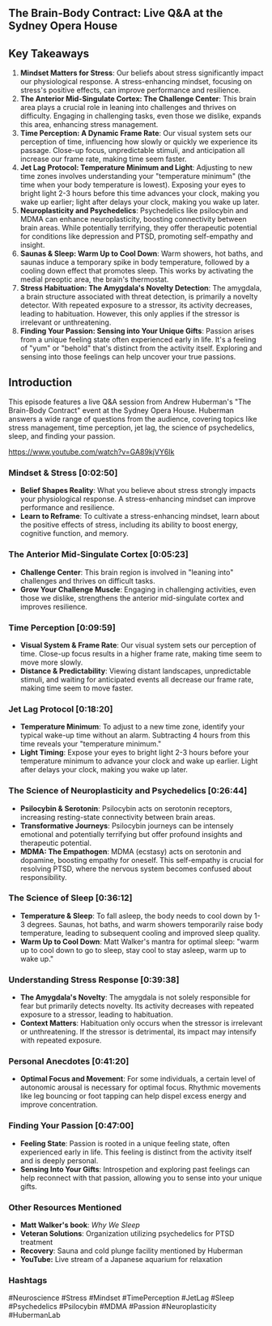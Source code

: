 ## The Brain-Body Contract: Live Q&A at the Sydney Opera House

## Key Takeaways
1. **Mindset Matters for Stress**: Our beliefs about stress significantly impact our physiological response. A stress-enhancing mindset, focusing on stress's positive effects, can improve performance and resilience.
2. **The Anterior Mid-Singulate Cortex: The Challenge Center**: This brain area plays a crucial role in leaning into challenges and thrives on difficulty. Engaging in challenging tasks, even those we dislike, expands this area, enhancing stress management.
3. **Time Perception: A Dynamic Frame Rate**: Our visual system sets our perception of time, influencing how slowly or quickly we experience its passage. Close-up focus, unpredictable stimuli, and anticipation all increase our frame rate, making time seem faster.
4. **Jet Lag Protocol: Temperature Minimum and Light**: Adjusting to new time zones involves understanding your "temperature minimum" (the time when your body temperature is lowest).  Exposing your eyes to bright light 2-3 hours before this time advances your clock, making you wake up earlier; light after delays your clock, making you wake up later.
5. **Neuroplasticity and Psychedelics**: Psychedelics like psilocybin and MDMA can enhance neuroplasticity, boosting connectivity between brain areas. While potentially terrifying, they offer therapeutic potential for conditions like depression and PTSD, promoting self-empathy and insight.
6. **Saunas & Sleep: Warm Up to Cool Down**: Warm showers, hot baths, and saunas induce a temporary spike in body temperature, followed by a cooling down effect that promotes sleep. This works by activating the medial preoptic area, the brain's thermostat.
7. **Stress Habituation: The Amygdala's Novelty Detection**: The amygdala, a brain structure associated with threat detection, is primarily a novelty detector. With repeated exposure to a stressor, its activity decreases, leading to habituation. However, this only applies if the stressor is irrelevant or unthreatening.
8. **Finding Your Passion: Sensing into Your Unique Gifts**: Passion arises from a unique feeling state often experienced early in life. It's a feeling of "yum" or "behold" that's distinct from the activity itself.  Exploring and sensing into those feelings can help uncover your true passions. 

## Introduction
This episode features a live Q&A session from Andrew Huberman's "The Brain-Body Contract" event at the Sydney Opera House. Huberman answers a wide range of questions from the audience, covering topics like stress management, time perception, jet lag, the science of psychedelics, sleep, and finding your passion.

https://www.youtube.com/watch?v=GA89kjVY6Ik

### Mindset & Stress [0:02:50]
- **Belief Shapes Reality**: What you believe about stress strongly impacts your physiological response. A stress-enhancing mindset can improve performance and resilience.
- **Learn to Reframe**:  To cultivate a stress-enhancing mindset, learn about the positive effects of stress, including its ability to boost energy, cognitive function, and memory.

### The Anterior Mid-Singulate Cortex [0:05:23]
- **Challenge Center**: This brain region is involved in "leaning into" challenges and thrives on difficult tasks.
- **Grow Your Challenge Muscle**:  Engaging in challenging activities, even those we dislike, strengthens the anterior mid-singulate cortex and improves resilience.

### Time Perception [0:09:59]
- **Visual System & Frame Rate**:  Our visual system sets our perception of time. Close-up focus results in a higher frame rate, making time seem to move more slowly. 
- **Distance & Predictability**:  Viewing distant landscapes, unpredictable stimuli, and waiting for anticipated events all decrease our frame rate, making time seem to move faster. 

### Jet Lag Protocol [0:18:20]
- **Temperature Minimum**:  To adjust to a new time zone, identify your typical wake-up time without an alarm.  Subtracting 4 hours from this time reveals your "temperature minimum."
- **Light Timing**:  Expose your eyes to bright light 2-3 hours before your temperature minimum to advance your clock and wake up earlier. Light after delays your clock, making you wake up later.

### The Science of Neuroplasticity and Psychedelics [0:26:44]
- **Psilocybin & Serotonin**: Psilocybin acts on serotonin receptors, increasing resting-state connectivity between brain areas.
- **Transformative Journeys**:  Psilocybin journeys can be intensely emotional and potentially terrifying but offer profound insights and therapeutic potential.
- **MDMA: The Empathogen**: MDMA (ecstasy) acts on serotonin and dopamine, boosting empathy for oneself.  This self-empathy is crucial for resolving PTSD, where the nervous system becomes confused about responsibility.

### The Science of Sleep [0:36:12]
- **Temperature & Sleep**:  To fall asleep, the body needs to cool down by 1-3 degrees. Saunas, hot baths, and warm showers temporarily raise body temperature, leading to subsequent cooling and improved sleep quality.
- **Warm Up to Cool Down**: Matt Walker's mantra for optimal sleep: "warm up to cool down to go to sleep, stay cool to stay asleep, warm up to wake up."

### Understanding Stress Response [0:39:38]
- **The Amygdala's Novelty**:  The amygdala is not solely responsible for fear but primarily detects novelty. Its activity decreases with repeated exposure to a stressor, leading to habituation.
- **Context Matters**: Habituation only occurs when the stressor is irrelevant or unthreatening.  If the stressor is detrimental, its impact may intensify with repeated exposure.

### Personal Anecdotes [0:41:20]
- **Optimal Focus and Movement**:  For some individuals, a certain level of autonomic arousal is necessary for optimal focus.  Rhythmic movements like leg bouncing or foot tapping can help dispel excess energy and improve concentration.

### Finding Your Passion [0:47:00]
- **Feeling State**: Passion is rooted in a unique feeling state, often experienced early in life. This feeling is distinct from the activity itself and is deeply personal. 
- **Sensing Into Your Gifts**:  Introspetion and exploring past feelings can help reconnect with that passion, allowing you to sense into your unique gifts.

### Other Resources Mentioned
- **Matt Walker's book**: *Why We Sleep*
- **Veteran Solutions**:  Organization utilizing psychedelics for PTSD treatment
- **Recovery**:  Sauna and cold plunge facility mentioned by Huberman
- **YouTube:**  Live stream of a Japanese aquarium for relaxation

### Hashtags
#Neuroscience #Stress #Mindset #TimePerception #JetLag #Sleep #Psychedelics #Psilocybin #MDMA #Passion #Neuroplasticity #HubermanLab 
